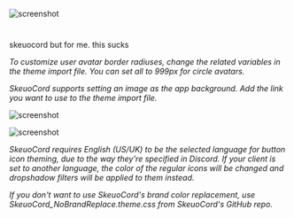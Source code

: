 ![screenshot](https://raw.githubusercontent.com/Marda33/SkeuoCord/master/updates/Logo.png)

#
skeuocord  but for me. this sucks


*To customize user avatar border radiuses, change the related variables in the theme import file. You can set all to 999px for circle avatars.*

*SkeuoCord supports setting an image as the app background. Add the link you want to use to the theme import file.*

![screenshot](https://raw.githubusercontent.com/Marda33/SkeuoCord/master/Preview%20(Dark%20Theme).png)

![screenshot](https://raw.githubusercontent.com/Marda33/SkeuoCord/master/Preview%20(Light%20Theme).png)

*SkeuoCord requires English (US/UK) to be the selected language for button icon theming, due to the way they're specified in Discord.* 
*If your client is set to another language, the color of the regular icons will be changed and dropshadow filters will be applied to them instead.*

*If you don't want to use SkeuoCord's brand color replacement, use SkeuoCord_NoBrandReplace.theme.css from SkeuoCord's GitHub repo.*
